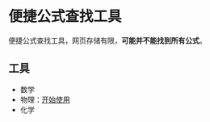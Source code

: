 # 便捷公式查找工具

便捷公式查找工具，网页存储有限，**可能并不能找到所有公式**。

## 工具
- 数学
- 物理：[开始使用](https://sysyzspublic.github.io/formulasearch/wuli)
- 化学

